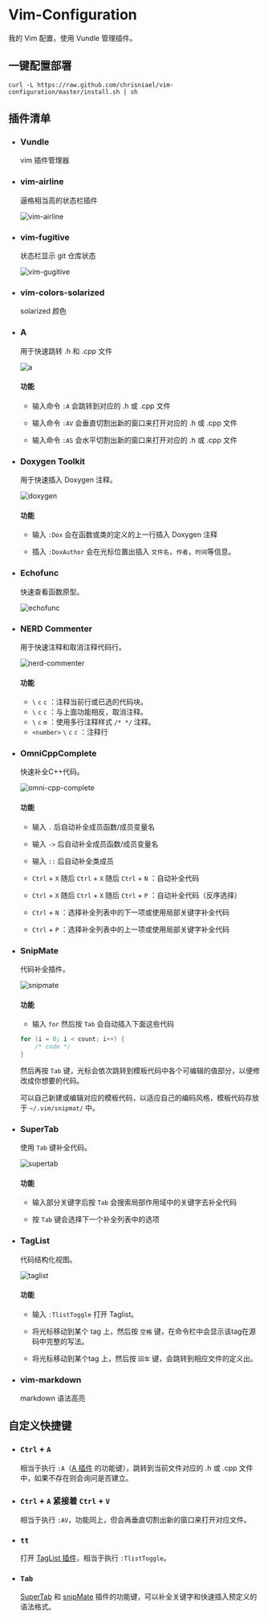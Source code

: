 # Vim-Configuration

我的 Vim 配置，使用 Vundle 管理插件。


## 一键配置部署

```shell
curl -L https://raw.github.com/chrisniael/vim-configuration/master/install.sh | sh
```

## 插件清单

* ### <a id="vundle">Vundle</a>

    vim 插件管理器

* ### <a id="vim-airline">vim-airline</a>

    逼格相当高的状态栏插件
    
    ![vim-airline](images/vim-airline.gif)

* ### <a id="vim-fugitive">vim-fugitive</a>

    状态栏显示 git 仓库状态
    
    ![vim-gugitive](images/vim-fugitive.png)
    
* ### <a id="vim-colors-solarized">vim-colors-solarized</a>

    solarized 颜色

* ### <a id="a">A</a>

    用于快速跳转 .h 和 .cpp 文件
    
    ![a](images/a.gif)

    #### 功能

    * 输入命令 `:A` 会跳转到对应的 .h 或 .cpp 文件

    * 输入命令 `:AV` 会垂直切割出新的窗口来打开对应的 .h 或 .cpp 文件

    * 输入命令 `:AS` 会水平切割出新的窗口来打开对应的 .h 或 .cpp 文件

* ### <a id="doxygen">Doxygen Toolkit</a>

    用于快速插入 Doxygen 注释。
    
    ![doxygen](images/doxygen.gif)

    #### 功能

    * 输入 `:Dox` 会在函数或类的定义的上一行插入 Doxygen 注释

    * 插入 `:DoxAuthor` 会在光标位置出插入 `文件名`，`作者`，`时间`等信息。
        
* ### <a id="echofunc">Echofunc</a>

    快速查看函数原型。
    
    ![echofunc](images/echofunc.gif)

* ### <a>NERD Commenter</a>

    用于快速注释和取消注释代码行。
    
    ![nerd-commenter](images/nerd-commenter.gif)

    #### 功能

    * `\` `c` `c` ：注释当前行或已选的代码块。
    * `\` `c` `c` ：与上面功能相反，取消注释。
    * `\` `c` `m` ：使用多行注释样式 `/* */` 注释。
	* `<number>` `\` `c` `c` ：注释<number>行

* ### <a id="omnicpp">OmniCppComplete</a>

    快速补全C++代码。
    
    ![omni-cpp-complete](images/omni-cpp-complete.gif)

    #### 功能

    * 输入 `.` 后自动补全成员函数/成员变量名

    * 输入 `->` 后自动补全成员函数/成员变量名

    * 输入 `::` 后自动补全类成员

    * `Ctrl` + `X` 随后 `Ctrl` + `X` 随后 `Ctrl` + `N` ：自动补全代码

    * `Ctrl` + `X` 随后 `Ctrl` + `X` 随后 `Ctrl` + `P` ：自动补全代码（反序选择）

    * `Ctrl` + `N` ：选择补全列表中的下一项或使用局部关键字补全代码

    * `Ctrl` + `P` ：选择补全列表中的上一项或使用局部关键字补全代码

* ### <a id="snipmate">SnipMate</a>

    代码补全插件。
    
    ![snipmate](images/snipmate.gif)

    #### 功能

    * 输入 `for` 然后按 `Tab` 会自动插入下面这些代码

    ```cpp
    for (i = 0; i < count; i++) {
        /* code */
    }
    ```

    然后再按 `Tab` 键，光标会依次跳转到模板代码中各个可编辑的值部分，以便修改成你想要的代码。

    可以自己新建或编辑对应的模板代码，以适应自己的编码风格，模板代码存放于 `~/.vim/snipmat/` 中。


* ### <a id="supertab">SuperTab</a>

    使用 `Tab` 键补全代码。
    
    ![supertab](images/supertab.gif)

    #### 功能

    * 输入部分关键字后按 `Tab` 会搜索局部作用域中的关键字去补全代码

    * 按 `Tab` 键会选择下一个补全列表中的选项


* ### <a id="taglist">TagList</a>

    代码结构化视图。
    
    ![taglist](images/taglist.gif)

    #### 功能

    * 输入 `:TlistToggle` 打开 Taglist。

    * 将光标移动到某个 tag 上，然后按 `空格` 键，在命令栏中会显示该tag在源码中完整的写法。

    * 将光标移动到某个tag 上，然后按 `回车` 键，会跳转到相应文件的定义出。


* ### <a id="vim-markdown">vim-markdown</a>

    markdown 语法高亮



## 自定义快捷键

* ### `Ctrl` + `A`

    相当于执行 `:A`（[A 插件](#a) 的功能键），跳转到当前文件对应的 .h  或 .cpp 文件中，如果不存在则会询问是否建立。

* ### `Ctrl` + `A` 紧接着 `Ctrl` + `V`

    相当于执行 `:AV`，功能同上，但会再垂直切割出新的窗口来打开对应文件。

* ### `tt`

	打开 [TagList 插件](#taglist)，相当于执行 `:TlistToggle`。

* ### `Tab`

	[SuperTab](#supertab) 和 [snipMate](#snipmate) 插件的功能键，可以补全关键字和快速插入预定义的语法格式。

